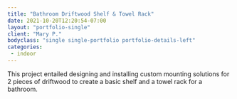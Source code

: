 ```yaml
---
title: "Bathroom Driftwood Shelf & Towel Rack"
date: 2021-10-20T12:20:54-07:00
layout: "portfolio-single"
client: "Mary P."
bodyclass: "single single-portfolio portfolio-details-left"
categories:
 - indoor
---
```

This project entailed designing and installing custom mounting solutions for 2
pieces of driftwood to create a basic shelf and a towel rack for a bathroom.
